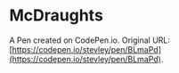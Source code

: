 # McDraughts

A Pen created on CodePen.io. Original URL: [https://codepen.io/stevley/pen/BLmaPd](https://codepen.io/stevley/pen/BLmaPd).

